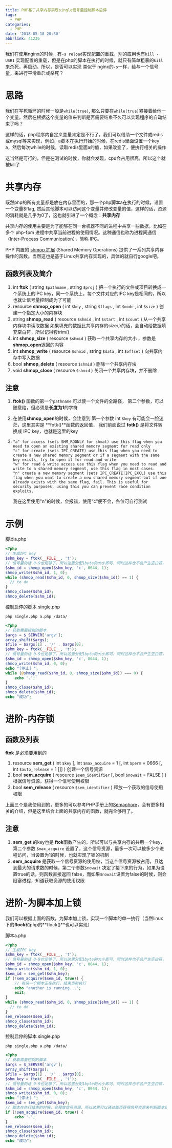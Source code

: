 ```yaml
---
title: PHP基于共享内存实现single信号量控制脚本启停
tags:
  - PHP
categories:
  - PHP
date: '2018-05-18 20:30'
abbrlink: 41236
---
```


我们在使用nginx的时候，有`-s reload`实现配置的重载，别的应用也有`kill -USR1` 实现配置的重载，但是在php的脚本在执行的时候，就只有简单粗暴的`kill` 来杀死，再启动。所以，是否可以实现 类似于 nginx的`-s`一样，给与一个信号量，来进行平滑重启或杀死？

<!--more-->

# 思路

我们在写死循环的时候一般是`while(true)`, 那么只要在`while(true)`紧接着给他一个变量，然后在根据这个变量的值来判断是否需要结束不久可以实现程序的自动结束了吗？

这样的话，php程序内自定义变量肯定是不行了，我们可以借助一个文件或redis或mysql等来实现，例如，a脚本在执行开始的时候，在redis里面设置一个key a，然后每次while的时候，读取redis里面a的值，如果改变了，便执行相关的操作

这当然是可行的，但是在测试的时候，你就会发现，cpu会占用很高，所以这个就被kill了

# 共享内存

既然php的所有变量都是放在内存里面的，那一个php脚本a在执行的时候，设置一个变量$flag, 然后其他脚本可以访问这个变量并修改变量的值，这样的话，资源的消耗就是几乎为0了，这也就引进了一个概念：**共享内存**

共享内存的使用主要是为了能够在同一台机器不同的进程中共享一些数据，比如在多个 php-fpm 进程中共享当前进程的使用情况。这种通信也称为进程间通信（Inter-Process Communication），简称 IPC。

PHP 内置的 [shmop 扩展](http://php.net/manual/zh/book.shmop.php) (Shared Memory Operations) 提供了一系列共享内存操作的函数。当然这也是基于Linux共享内存实现的，具体的就自行google吧。

## 函数列表及简介

1. int **ftok** ( string `$pathname` , string `$proj` )  把一个执行的文件或项目转换成一个系统上的IPC key，同一个系统上，每个文件对应的IPC key是相同的，所以也就让信号量控制成为了可能
2. resource **shmop_open** ( int `$key` , string `$flags` , int `$mode` , int `$size` ) 创建一个指定大小的内存块
3. string **shmop_read** ( resource `$shmid` , int `$start` , int `$count` ) 从一个共享内存块中读取数据 如果填充的数据比共享内存的size小的话，会自动给数据填充空白符，所以记得套trim()
4. int **shmop_size** ( resource `$shmid` ) 获取一个共享内存的大小 ，参数是 **shmop_open**返回的内容
5. int **shmop_write** ( resource `$shmid` , string `$data` , int `$offset` ) 向共享内存中写入数据
6. bool **shmop_delete** ( resource `$shmid` ) 删除一个共享内存块
7. void **shmop_close** ( resource `$shmid` ) 关闭一个共享内存块，并不删除

## 注意

1. **ftok()** 函数的第一个`pathname` 可以使一个文件的全路径， 第二个参数，可以随意给，但必须是**长度为1**的字符

2. 在使用**shmop_open**的时候，会注意到 第一个参数 int `$key` 有可能会一脸迷茫，这里其实是 **fotk()**函数的返回值， 我们前面说过 **fotk()** 是将文件转换成 IPC key，也就是这里的key

3. ~~~
   "a" for access (sets SHM_RDONLY for shmat) use this flag when you need to open an existing shared memory segment for read only
   "c" for create (sets IPC_CREATE) use this flag when you need to create a new shared memory segment or if a segment with the same key exists, try to open it for read and write
   "w" for read & write access use this flag when you need to read and write to a shared memory segment, use this flag in most cases.
   "n" create a new memory segment (sets IPC_CREATE|IPC_EXCL) use this flag when you want to create a new shared memory segment but if one already exists with the same flag, fail. This is useful for security purposes, using this you can prevent race condition exploits.
   ~~~

   我在这里使用"n"的时候，会报错，使用“c”便不会，各位可自行测试

# 示例

脚本a.php 

~~~php
<?php
// 生成IPC key
$shm_key = ftok(__FILE__, 't');
// 信号量的话 0-9也足够了，所以这里分配1byte的大小即可，同时这样也不会产生空白符，省去了使用trim()
$shm_id = shmop_open($shm_key, 'c', 0644, 1);
shmop_write($shm_id, 1, 0);
while (shmop_read($shm_id, 0, shmop_size($shm_id)) == 1) {
  // to do
}
shmop_close($shm_id);
shmop_delete($shm_id);
~~~

控制启停的脚本 single.php

~~~
php single.php a.php /data/
~~~

~~~php
<?php
// 获取需要控制的脚本
$args = $_SERVER['argv'];
array_shift($args);
$file = $args[1] . '/' . $args[0];
$shm_key = ftok(__FILE__, 't');
// 信号量的话 0-9也足够了，所以这里分配1byte的大小即可，同时这样也不会产生空白符，省去了使用trim()
$shm_id = shmop_open($shm_key, 'c', 0644, 1);
shmop_write($shm_id, 0, 0);
echo "[停止] ";
while (@shmop_read($shm_id, 0, shmop_size($shm_id)) === 0) {
    echo '.';
}
shmop_close($shm_id);
shmop_delete($shm_id);
echo "成功";
~~~

# 进阶-内存锁

## 函数及列表

**ftok** 是必须要用到的

1. resource **sem_get** ( int `$key` [, int `$max_acquire` = 1 [, int `$perm` = 0666 [, int `$auto_release` = 1 ]]] ) 创建一个信号资源
2. bool **sem_acquire** ( resource `$sem_identifier` [, bool `$nowait` = FALSE ] )  根据信号资源，获得一个信号使用权限
3. bool **sem_release** ( resource `$sem_identifier` ) 释放一个获取的信号使用权限

上面三个是我使用到的，更多的可以参考PHP手册上的[Semaphore](http://php.net/manual/zh/book.sem.php)，会有更多相关的介绍，但是这里结合上面的共享内存的函数，就完全够用了。

## 注意

1. **sem_get** 的key也是 **ftok**函数产生的，所以可以与共享内存的共用一个key， 第二个参数 `$max_acquire` 设置了，这个信号资源，最多一次可以被多少个进程访问，当设置为1的时候，也就实现了锁的机制
2. **sem_acquire** 是获取一个信号资源的使用权，当这个信号资源被占用，且达到最大的请求数的时候，第二个参数`$nowait` 决定了接下来的行为，如果为设置true的话，则函数直接返回 false，而如果`$nowait`设置为false的时候，则会阻塞进程，知道获取资源的使用权限

# 进阶-为脚本加上锁

我们可以根据上面的函数，为脚本加上锁，实现一个脚本的单一执行（当然linux下的**flock**和php的**flock()**也可以实现）

脚本a.php 

```php
<?php
// 生成IPC key
$shm_key = ftok(__FILE__, 't');
// 信号量的话 0-9也足够了，所以这里分配1byte的大小即可，同时这样也不会产生空白符，省去了使用trim()
$shm_id = shmop_open($shm_key, 'c', 0644, 1);
shmop_write($shm_id, 1, 0);
$sem_id = sem_get($shm_key);
if (!sem_acquire($sem_id, true)) {
    // 有另一个脚本正在执行，结束当前执行
    echo "another is running...";
  	exit;
}
while (shmop_read($shm_id, 0, shmop_size($shm_id)) == 1) {
  // to do
}
sem_release($sem_id);
shmop_close($shm_id);
shmop_delete($shm_id);
```

控制启停的脚本 single.php

```
php single.php a.php /data/
```

```php
<?php
// 获取需要控制的脚本
$args = $_SERVER['argv'];
array_shift($args);
$file = $args[1] . '/' . $args[0];
$shm_key = ftok(__FILE__, 't');
// 信号量的话 0-9也足够了，所以这里分配1byte的大小即可，同时这样也不会产生空白符，省去了使用trim()
$shm_id = shmop_open($shm_key, 'c', 0644, 1);
shmop_write($shm_id, 0, 0);
echo "[停止] ";
$sem_id = sem_get($shm_key);
// 脚本在执行结束的时候，会释放信号资源，所以这里可以通过能否获得信号资源来判断脚本是否结束
if (!sem_acquire($sem_id, true)) {
    echo '.';
}
sem_release($sem_id);
shmop_close($shm_id);
shmop_delete($shm_id);
echo "成功";
```